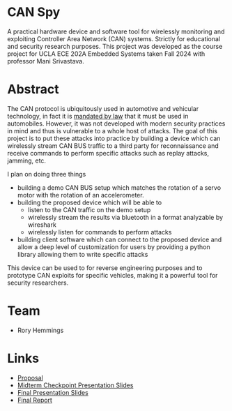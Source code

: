 # CAN Spy

A practical hardware device and software tool for wirelessly monitoring and exploiting Controller Area Network (CAN) systems. Strictly for educational and security research purposes. This project was developed as the course project for UCLA ECE 202A Embedded Systems taken Fall 2024 with professor Mani Srivastava.

# Abstract

The CAN protocol is ubiquitously used in automotive and vehicular technology, in fact it is [mandated by law](https://law.stackexchange.com/questions/1317/since-when-is-can-bus-mandatory-for-new-vehicles) that it must be used in automobiles. However, it was not developed with modern security practices in mind and thus is vulnerable to a whole host of attacks. The goal of this project is to put these attacks into practice by building a device which can wirelessly stream CAN BUS traffic to a third party for reconnaissance and receive commands to perform specific attacks such as replay attacks, jamming, etc.  

I plan on doing three things
- building a demo CAN BUS setup which matches the rotation of a servo motor with the rotation of an accelerometer.
- building the proposed device which will be able to
	- listen to the CAN traffic on the demo setup
	- wirelessly stream the results via bluetooth in a format analyzable by wireshark
	- wirelessly listen for commands to perform attacks
- building client software which can connect to the proposed device and allow a deep level of customization for users by providing a python library allowing them to write specific attacks

This device can be used to for reverse engineering purposes and to prototype CAN exploits for specific vehicles, making it a powerful tool for security researchers.

# Team

- Rory Hemmings

# Links

- [Proposal](proposal)
- [Midterm Checkpoint Presentation Slides](https://docs.google.com/presentation/d/1n-uSZGRHBY1_UirP5JK-bZleSnxEKyPHQbpkVeXoZRA/edit?usp=sharing)
- [Final Presentation Slides](https://docs.google.com/presentation/d/1_Wyi8IJNu2JlXjtLVpOUpCHX8CuP_i6esAKe-fJg5Rk/edit?usp=sharing)
- [Final Report](report)
